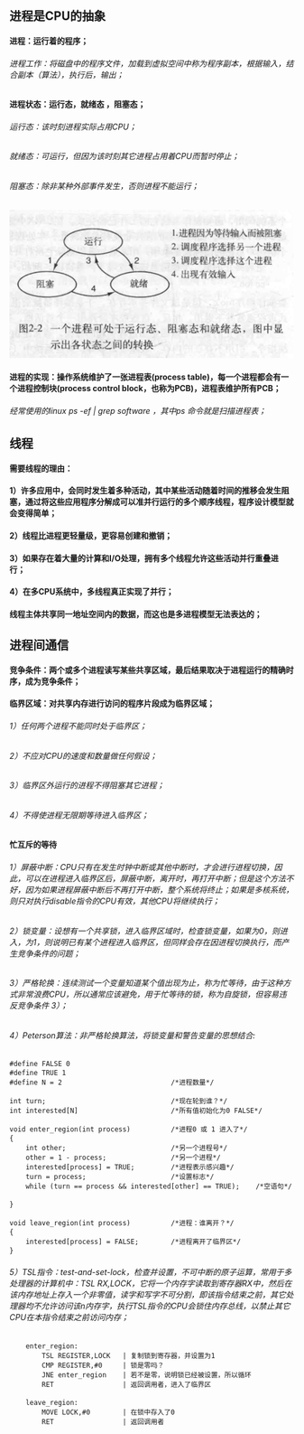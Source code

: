 ## 进程是CPU的抽象

#### 进程：运行着的程序；
###### 进程工作：将磁盘中的程序文件，加载到虚拟空间中称为程序副本，根据输入，结合副本（算法），执行后，输出；
#### 进程状态：运行态，就绪态 ，阻塞态；
###### 运行态：该时刻进程实际占用CPU；
###### 就绪态：可运行，但因为该时刻其它进程占用着CPU而暂时停止；
###### 阻塞态：除非某种外部事件发生，否则进程不能运行；

![](../resource/操作系统/进程状态机.png)

#### 进程的实现：操作系统维护了一张进程表(process table)，每一个进程都会有一个进程控制块(process control block，也称为PCB)，进程表维护所有PCB；
###### 经常使用的linux ps -ef | grep software ，其中ps 命令就是扫描进程表；

## 线程
#### 需要线程的理由：
#### 1）许多应用中，会同时发生着多种活动，其中某些活动随着时间的推移会发生阻塞，通过将这些应用程序分解成可以准并行运行的多个顺序线程，程序设计模型就会变得简单；
#### 2）线程比进程更轻量级，更容易创建和撤销；
#### 3）如果存在着大量的计算和I/O处理，拥有多个线程允许这些活动并行重叠进行；
#### 4）在多CPU系统中，多线程真正实现了并行；
#### 线程主体共享同一地址空间内的数据，而这也是多进程模型无法表达的；

## 进程间通信
#### 竞争条件：两个或多个进程读写某些共享区域，最后结果取决于进程运行的精确时序，成为竞争条件；

#### 临界区域：对共享内存进行访问的程序片段成为临界区域；
###### 1）任何两个进程不能同时处于临界区；
###### 2）不应对CPU的速度和数量做任何假设；
###### 3）临界区外运行的进程不得阻塞其它进程；
###### 4）不得使进程无限期等待进入临界区；

#### 忙互斥的等待
###### 1）屏蔽中断：CPU只有在发生时钟中断或其他中断时，才会进行进程切换，因此，可以在进程进入临界区后，屏蔽中断，离开时，再打开中断；但是这个方法不好，因为如果进程屏蔽中断后不再打开中断，整个系统将终止；如果是多核系统，则只对执行disable指令的CPU有效，其他CPU将继续执行；
###### 2）锁变量：设想有一个共享锁，进入临界区域时，检查锁变量，如果为0，则进入，为1，则说明已有某个进程进入临界区，但同样会存在因进程切换执行，而产生竞争条件的问题；
###### 3）严格轮换：连续测试一个变量知道某个值出现为止，称为忙等待，由于这种方式非常浪费CPU，所以通常应该避免，用于忙等待的锁，称为自旋锁，但容易违反竞争条件 3）；
###### 4）Peterson算法：非严格轮换算法，将锁变量和警告变量的思想结合:

```
#define FALSE 0
#define TRUE 1
#define N = 2                           /*进程数量*/

int turn;                               /*现在轮到谁？*/
int interested[N]                       /*所有值初始化为0 FALSE*/

void enter_region(int process)          /*进程0 或 1 进入了*/
{
    int other;                          /*另一个进程号*/
    other = 1 - process;                /*另一个进程*/
    interested[process] = TRUE;         /*进程表示感兴趣*/
    turn = process;                     /*设置标志*/
    while (turn == process && interested[other] == TRUE);    /*空语句*/
    
}

void leave_region(int process)          /*进程：谁离开？*/
{
    interested[process] = FALSE;        /*进程离开了临界区*/
}
```

###### 5）TSL指令：test-and-set-lock，检查并设置，不可中断的原子运算，常用于多处理器的计算机中：TSL RX,LOCK，它将一个内存字读取到寄存器RX中，然后在该内存地址上存入一个非零值，读字和写字不可分割，即该指令结束之前，其它处理器均不允许访问该n内存字，执行TSL指令的CPU会锁住内存总线，以禁止其它CPU在本指令结束之前访问内存；

```ermaid
    enter_region:
        TSL REGISTER,LOCK   | 复制锁到寄存器，并设置为1
        CMP REGISTER,#0     | 锁是零吗？
        JNE enter_region    | 若不是零，说明锁已经被设置，所以循环
        RET                 | 返回调用者，进入了临界区
            
    leave_region:
        MOVE LOCK,#0        | 在锁中存入了0
        RET                 | 返回调用者

```

#### 